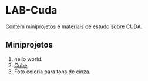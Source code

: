 # LAB-Cuda

Contém miniprojetos e materiais de estudo sobre CUDA.

## Miniprojetos

1. hello world.
2. [Cube](Cube/).
3. Foto coloria para tons de cinza.